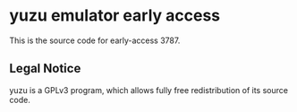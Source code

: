 yuzu emulator early access
=============

This is the source code for early-access 3787.

## Legal Notice

yuzu is a GPLv3 program, which allows fully free redistribution of its source code.